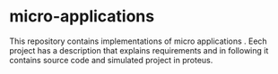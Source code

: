 # micro-applications
This repository contains implementations of micro applications . Eech project has a description that explains requirements and in following it contains source code and simulated project in proteus.
